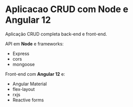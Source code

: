 # Aplicacao CRUD com Node e Angular 12
Aplicação CRUD completa back-end e front-end.

API em __Node__ e frameworks:
- Express
- cors
- mongoose

Front-end com __Angular 12__ e:
- Angular Material
- flex-layout
- rxjs
- Reactive forms
